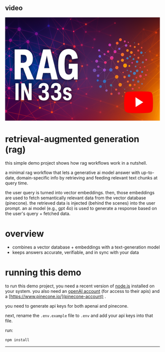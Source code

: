 ## video

[![rag watch demo](/images/rag.png)](https://www.youtube.com/watch?v=oy88eYIqVHc)

# retrieval-augmented generation (rag)

this simple demo project shows how rag workflows work in a nutshell.

a minimal rag workflow that lets a generative ai model answer with up-to-date, domain-specific info by retrieving and feeding relevant text chunks at query time.

the user query is turned into vector embeddings. then, those embeddings are used to fetch semantically relevant data from the vector database (pinecone). the retrieved data is injected (behind the scenes) into the user prompt. an ai model (e.g., gpt 4o) is used to generate a response based on the user's query + fetched data.

# overview

- combines a vector database + embeddings with a text-generation model
- keeps answers accurate, verifiable, and in sync with your data

# running this demo

to run this demo project, you need a recent version of [node.js](nodejs.org) installed on your system. you also need an [openAI account](https://platform.openai.com/) (for access to their apis) and a [https://www.pinecone.io/](pinecone-account) .

you need to generate api keys for both apenai and pinecone.

next, rename the `.env.example` file to `.env` and add your api keys into that file.

run:

```
npm install
```

---
